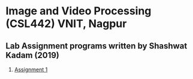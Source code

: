 # Image and Video Processing (CSL442) VNIT, Nagpur

## Lab Assignment programs written by Shashwat Kadam (2019)

<ol>
<li><a href="https://github.com/Shashwat4K/IVP/tree/master/Assignment_1">Assignment 1</a></li>
</ol>
